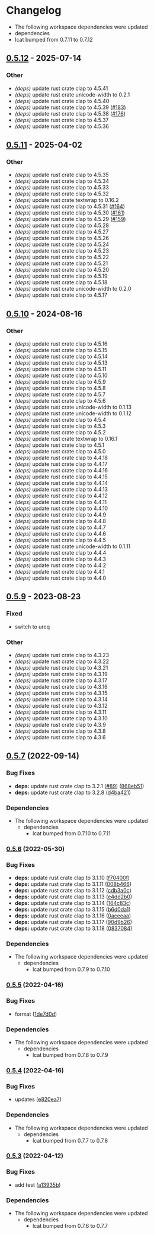 # Changelog

* The following workspace dependencies were updated
* dependencies
* lcat bumped from 0.7.11 to 0.7.12

## [0.5.12](https://github.com/davidkna/lcat-rs/compare/lcowsay-v0.5.11...lcowsay-v0.5.12) - 2025-07-14

### Other

- *(deps)* update rust crate clap to 4.5.41
- *(deps)* update rust crate unicode-width to 0.2.1
- *(deps)* update rust crate clap to 4.5.40
- *(deps)* update rust crate clap to 4.5.39 ([#183](https://github.com/davidkna/lcat-rs/pull/183))
- *(deps)* update rust crate clap to 4.5.38 ([#176](https://github.com/davidkna/lcat-rs/pull/176))
- *(deps)* update rust crate clap to 4.5.37
- *(deps)* update rust crate clap to 4.5.36

## [0.5.11](https://github.com/davidkna/lcat-rs/compare/lcowsay-v0.5.10...lcowsay-v0.5.11) - 2025-04-02

### Other

- *(deps)* update rust crate clap to 4.5.35
- *(deps)* update rust crate clap to 4.5.34
- *(deps)* update rust crate clap to 4.5.33
- *(deps)* update rust crate clap to 4.5.32
- *(deps)* update rust crate textwrap to 0.16.2
- *(deps)* update rust crate clap to 4.5.31 ([#164](https://github.com/davidkna/lcat-rs/pull/164))
- *(deps)* update rust crate clap to 4.5.30 ([#161](https://github.com/davidkna/lcat-rs/pull/161))
- *(deps)* update rust crate clap to 4.5.29 ([#159](https://github.com/davidkna/lcat-rs/pull/159))
- *(deps)* update rust crate clap to 4.5.28
- *(deps)* update rust crate clap to 4.5.27
- *(deps)* update rust crate clap to 4.5.26
- *(deps)* update rust crate clap to 4.5.24
- *(deps)* update rust crate clap to 4.5.23
- *(deps)* update rust crate clap to 4.5.22
- *(deps)* update rust crate clap to 4.5.21
- *(deps)* update rust crate clap to 4.5.20
- *(deps)* update rust crate clap to 4.5.19
- *(deps)* update rust crate clap to 4.5.18
- *(deps)* update rust crate unicode-width to 0.2.0
- *(deps)* update rust crate clap to 4.5.17

## [0.5.10](https://github.com/davidkna/lcat-rs/compare/lcowsay-v0.5.9...lcowsay-v0.5.10) - 2024-08-16

### Other
- *(deps)* update rust crate clap to 4.5.16
- *(deps)* update rust crate clap to 4.5.15
- *(deps)* update rust crate clap to 4.5.14
- *(deps)* update rust crate clap to 4.5.13
- *(deps)* update rust crate clap to 4.5.11
- *(deps)* update rust crate clap to 4.5.10
- *(deps)* update rust crate clap to 4.5.9
- *(deps)* update rust crate clap to 4.5.8
- *(deps)* update rust crate clap to 4.5.7
- *(deps)* update rust crate clap to 4.5.6
- *(deps)* update rust crate unicode-width to 0.1.13
- *(deps)* update rust crate unicode-width to 0.1.12
- *(deps)* update rust crate clap to 4.5.4
- *(deps)* update rust crate clap to 4.5.3
- *(deps)* update rust crate clap to 4.5.2
- *(deps)* update rust crate textwrap to 0.16.1
- *(deps)* update rust crate clap to 4.5.1
- *(deps)* update rust crate clap to 4.5.0
- *(deps)* update rust crate clap to 4.4.18
- *(deps)* update rust crate clap to 4.4.17
- *(deps)* update rust crate clap to 4.4.16
- *(deps)* update rust crate clap to 4.4.15
- *(deps)* update rust crate clap to 4.4.14
- *(deps)* update rust crate clap to 4.4.13
- *(deps)* update rust crate clap to 4.4.12
- *(deps)* update rust crate clap to 4.4.11
- *(deps)* update rust crate clap to 4.4.10
- *(deps)* update rust crate clap to 4.4.9
- *(deps)* update rust crate clap to 4.4.8
- *(deps)* update rust crate clap to 4.4.7
- *(deps)* update rust crate clap to 4.4.6
- *(deps)* update rust crate clap to 4.4.5
- *(deps)* update rust crate unicode-width to 0.1.11
- *(deps)* update rust crate clap to 4.4.4
- *(deps)* update rust crate clap to 4.4.3
- *(deps)* update rust crate clap to 4.4.2
- *(deps)* update rust crate clap to 4.4.1
- *(deps)* update rust crate clap to 4.4.0

## [0.5.9](https://github.com/davidkna/lcat-rs/compare/lcowsay-v0.5.8...lcowsay-v0.5.9) - 2023-08-23

### Fixed
- switch to ureq

### Other
- *(deps)* update rust crate clap to 4.3.23
- *(deps)* update rust crate clap to 4.3.22
- *(deps)* update rust crate clap to 4.3.21
- *(deps)* update rust crate clap to 4.3.19
- *(deps)* update rust crate clap to 4.3.17
- *(deps)* update rust crate clap to 4.3.16
- *(deps)* update rust crate clap to 4.3.15
- *(deps)* update rust crate clap to 4.3.14
- *(deps)* update rust crate clap to 4.3.12
- *(deps)* update rust crate clap to 4.3.11
- *(deps)* update rust crate clap to 4.3.10
- *(deps)* update rust crate clap to 4.3.9
- *(deps)* update rust crate clap to 4.3.8
- *(deps)* update rust crate clap to 4.3.6

## [0.5.7](https://github.com/davidkna/lcat-rs/compare/lcowsay-v0.5.6...lcowsay-v0.5.7) (2022-09-14)


### Bug Fixes

* **deps:** update rust crate clap to 3.2.1 ([#89](https://github.com/davidkna/lcat-rs/issues/89)) ([868eb51](https://github.com/davidkna/lcat-rs/commit/868eb5156d92f2e3266640871709451ddbf2b9ec))
* **deps:** update rust crate clap to 3.2.8 ([d4ba421](https://github.com/davidkna/lcat-rs/commit/d4ba421213c1467777fd61c368b6925b64ede789))


### Dependencies

* The following workspace dependencies were updated
  * dependencies
    * lcat bumped from 0.7.10 to 0.7.11

### [0.5.6](https://github.com/davidkna/lcat-rs/compare/lcowsay-v0.5.5...lcowsay-v0.5.6) (2022-05-30)


### Bug Fixes

* **deps:** update rust crate clap to 3.1.10 ([f70400f](https://github.com/davidkna/lcat-rs/commit/f70400f53e3bf5287cad293a7d90a542c366948a))
* **deps:** update rust crate clap to 3.1.11 ([008b466](https://github.com/davidkna/lcat-rs/commit/008b46680536ce0219830f4c95b93f7ab572b99b))
* **deps:** update rust crate clap to 3.1.12 ([cdb3a0c](https://github.com/davidkna/lcat-rs/commit/cdb3a0cc398cc1f7fc7da523fba16b85a54f26c1))
* **deps:** update rust crate clap to 3.1.13 ([e4dd2b0](https://github.com/davidkna/lcat-rs/commit/e4dd2b0953feddb2887ac774316ebc4f485f2684))
* **deps:** update rust crate clap to 3.1.14 ([164c83c](https://github.com/davidkna/lcat-rs/commit/164c83c204aeda806fdfc4a2ce38137067727909))
* **deps:** update rust crate clap to 3.1.15 ([b6d0da1](https://github.com/davidkna/lcat-rs/commit/b6d0da1c13a6854ac7619a84764b2461150fc17f))
* **deps:** update rust crate clap to 3.1.16 ([0aceeaa](https://github.com/davidkna/lcat-rs/commit/0aceeaa3104e0d8b35142abdcf3e593668de4d36))
* **deps:** update rust crate clap to 3.1.17 ([90d9b26](https://github.com/davidkna/lcat-rs/commit/90d9b262a07c4062062da65dd219afdbdfc2c434))
* **deps:** update rust crate clap to 3.1.18 ([0837084](https://github.com/davidkna/lcat-rs/commit/0837084c1c6cc741f6847c23046d134705600ee0))


### Dependencies

* The following workspace dependencies were updated
  * dependencies
    * lcat bumped from 0.7.9 to 0.7.10

### [0.5.5](https://github.com/davidkna/lcat-rs/compare/lcowsay-v0.5.4...lcowsay-v0.5.5) (2022-04-16)


### Bug Fixes

* format ([1de7d0d](https://github.com/davidkna/lcat-rs/commit/1de7d0dc1120c9bd58d5b8ee6b3eee763d6ecd4f))


### Dependencies

* The following workspace dependencies were updated
  * dependencies
    * lcat bumped from 0.7.8 to 0.7.9

### [0.5.4](https://github.com/davidkna/lcat-rs/compare/lcowsay-v0.5.3...lcowsay-v0.5.4) (2022-04-16)


### Bug Fixes

* updates ([e820ea7](https://github.com/davidkna/lcat-rs/commit/e820ea7458de7c26dc98785da21fa5c2ddab04e4))


### Dependencies

* The following workspace dependencies were updated
  * dependencies
    * lcat bumped from 0.7.7 to 0.7.8

### [0.5.3](https://github.com/davidkna/lcat-rs/compare/lcowsay-v0.5.2...lcowsay-v0.5.3) (2022-04-12)


### Bug Fixes

* add test ([a13935b](https://github.com/davidkna/lcat-rs/commit/a13935b5d59182c0836ba29d7e5e7677cae684bb))


### Dependencies

* The following workspace dependencies were updated
  * dependencies
    * lcat bumped from 0.7.6 to 0.7.7
